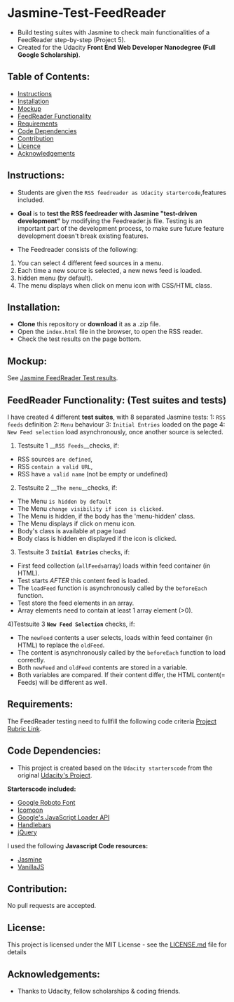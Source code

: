 # Jasmine-Test-FeedReader
- Build testing suites with Jasmine to check main functionalities of a FeedReader step-by-step (Project 5).
- Created for the Udacity __Front End Web Developer Nanodegree (Full Google Scholarship)__.

## Table of Contents:
* [Instructions](#instructions)
* [Installation](#installation)
* [Mockup](#mockup)
* [FeedReader Functionality](#functionality)
* [Requirements](#requirements)
* [Code Dependencies](#dependencies)
* [Contribution](#contribution)
* [Licence](#licence)
* [Acknowledgements](#acknowledgements)

## Instructions:
- Students are given the `RSS feedreader as Udacity startercode`,features included.
- __Goal__ is to __test the RSS feedreader with Jasmine "test-driven development"__ by modifying the Feedreader.js file. Testing is an important part of the development process, to make sure future feature development doesn't break existing features.

- The Feedreader consists of the following:
1) You can select 4 different feed sources in a menu. 
2) Each time a new source is selected, a new news feed is loaded.
3) hidden menu (by default).
4) The menu displays when click on menu icon with CSS/HTML class.

## Installation:
- __Clone__ this repository or __download__ it as a .zip file.
- Open the `index.html` file in the browser, to open the RSS reader.
- Check the test results on the page bottom.

## Mockup:
See [Jasmine FeedReader Test results](https://dianavile.github.io/Jasmine-Test-FeedReader/#).

## FeedReader Functionality: (Test suites and tests)
I have created 4 different __test suites__, with 8 separated Jasmine tests:
1: `RSS feeds` definition
2: `Menu` behaviour
3: `Initial Entries` loaded on the page
4: `New Feed selection` load asynchronously, once another source is selected. 

1) Testsuite 1 __`RSS Feeds`__checks, if:
- RSS sources `are defined`, 
- RSS `contain a valid URL`, 
- RSS have `a valid name` (not be empty or undefined)

2) Testsuite 2 __`The menu`__checks, if:
- The Menu `is hidden by default` 
- The Menu `change visibility if icon is clicked`. 
- The Menu is hidden, if the body has the 'menu-hidden' class.  
- The Menu displays if click on menu icon.
- Body's class is available at page load
- Body class is hidden en displayed if the icon is clicked.

3) Testsuite 3 __`Initial Entries`__ checks, if:
- First feed collection (`allFeeds`array) loads within feed container (in HTML). 
- Test starts _AFTER_ this content feed is loaded. 
- The `loadFeed` function is asynchronously called by the `beforeEach` function.
- Test store the feed elements in an array.
- Array elements need to contain at least 1 array element (>0).

4)Testsuite 3 __`New Feed Selection`__ checks, if: 
- The `newFeed` contents a user selects, loads within feed container (in HTML) to replace the `oldFeed`. 
- The content is asynchronously called by the `beforeEach` function to load correctly.
- Both `newFeed` and `oldFeed` contents are stored in a variable.
- Both variables are compared. If their content differ, the HTML content(= Feeds) will be different as well.

## Requirements:
The FeedReader testing need to fullfill the following code criteria [Project Rubric Link](https://review.udacity.com/#!/rubrics/18/view).

## Code Dependencies:
- This project is created based on the `Udacity starterscode` from the original [Udacity's Project](https://github.com/udacity/frontend-nanodegree-feedreader).

__Starterscode included:__
- [Google Roboto Font](https://fonts.google.com/specimen/Roboto)
- [Icomoon](https://icomoon.io/)
- [Google's JavaScript Loader API](https://www.google.com/jsapi)
- [Handlebars](https://handlebarsjs.com/)
- [jQuery](https://jquery.com/)

I used the following __Javascript Code resources:__
- [Jasmine](https://jasmine.github.io/)
- [VanillaJS](http://vanilla-js.com/)

## Contribution:
No pull requests are accepted.

## License:
This project is licensed under the MIT License - see the [LICENSE.md](LICENSE.md) file for details

## Acknowledgements:
* Thanks to Udacity, fellow scholarships & coding friends. 
